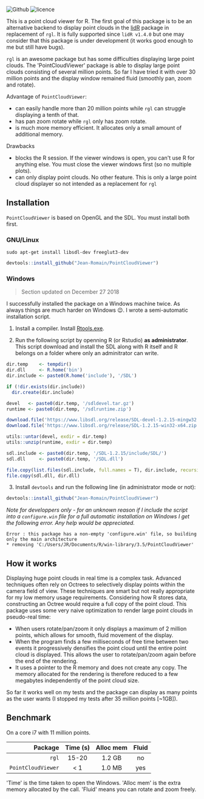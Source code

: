 ![Github](https://img.shields.io/badge/Github-0.1.0-green.svg) ![licence](https://img.shields.io/badge/Licence-GPL--3-blue.svg)

This is a point cloud viewer for R. The first goal of this package is to be an alternative backend to display point clouds in the [lidR](https://github.com/Jean-Romain/lidR) package in replacement of `rgl`. It is fully supported since `lidR v1.4.0` but one may consider that this package is under development (it works good enough to me but still have bugs).

`rgl` is an awesome package but has some difficulties displaying large point clouds. The 'PointCloudViewer' package is able to display large point clouds consisting of several million points. So far I have tried it with over 30 million points and the display window remained fluid (smoothly pan, zoom and rotate).

Advantage of `PointCloudViewer`:

* can easily handle more than 20 million points while `rgl` can struggle displaying a tenth of that.
* has pan zoom rotate while `rgl` only has zoom rotate.
* is much more memory efficient. It allocates only a small amount of additional memory.

Drawbacks

* blocks the R session. If the viewer windows is open, you can't use R for anything else. You must close the viewer windows first (so no multiple plots).
* can only display point clouds. No other feature. This is only a large point cloud displayer so not intended as a replacement for `rgl`

## Installation

`PointCloudViewer` is based on OpenGL and the SDL. You must install both first.

### GNU/Linux

```
sudo apt-get install libsdl-dev freeglut3-dev
```

```r
devtools::install_github("Jean-Romain/PointCloudViewer")
```

### Windows

> Section updated on December 27 2018

I successfully installed the package on a Windows machine twice. As always things are much harder on Windows :wink:. I wrote a semi-automatic installation script. 

1. Install a compiler. Install [Rtools.exe](https://cran.r-project.org/bin/windows/Rtools/).

2. Run the following script by openning R (or Rstudio) **as administrator**. This script download and install the SDL along with R itself and R belongs on a folder where only an adminitrator can write.

```r
dir.temp    <- tempdir()
dir.dll     <- R.home('bin')
dir.include <- paste0(R.home('include'), '/SDL')

if (!dir.exists(dir.include))
  dir.create(dir.include)

devel   <- paste0(dir.temp, '/sdldevel.tar.gz')
runtime <- paste0(dir.temp, '/sdlruntime.zip')

download.file('https://www.libsdl.org/release/SDL-devel-1.2.15-mingw32.tar.gz', devel)
download.file('https://www.libsdl.org/release/SDL-1.2.15-win32-x64.zip', runtime)

utils::untar(devel, exdir = dir.temp) 
utils::unzip(runtime, exdir = dir.temp)

sdl.include <- paste0(dir.temp, '/SDL-1.2.15/include/SDL/')
sdl.dll     <- paste0(dir.temp, '/SDL.dll')

file.copy(list.files(sdl.include, full.names = T), dir.include, recursive = TRUE)
file.copy(sdl.dll, dir.dll)
```

3. Install `devtools` and run the following line (in administrator mode or not):

```r
devtools::install_github("Jean-Romain/PointCloudViewer")
```

*Note for developpers only - for an unknown reason if I include the script into a `configure.win` file for a full automatic installation on Windows I get the following error. Any help would be appreciated.*
```
Error : this package has a non-empty 'configure.win' file, so building only the main architecture
* removing 'C:/Users/JR/Documents/R/win-library/3.5/PointCloudViewer'
```

## How it works
 
Displaying huge point clouds in real time is a complex task. Advanced techniques often rely on Octrees to selectively display points within the camera field of view. These techniques are smart but not really appropriate for my low memory usage requirements. Considering how R stores data, constructing an Octree would require a full copy of the point cloud. This package uses some very naive optimization to render large point clouds in pseudo-real time:
 
* When users rotate/pan/zoom it only displays a maximum of 2 million points, which allows for smooth, fluid movement of the display.
* When the program finds a few milliseconds of free time between two events it progressively densifies the point cloud until the entire point cloud is displayed. This allows the user to rotate/pan/zoom again before the end of the rendering.
* It uses a pointer to the R memory and does not create any copy. The memory allocated for the rendering is therefore reduced to a few megabytes independently of the point cloud size.
 
So far it works well on my tests and the package can display as many points as the user wants (I stopped my tests after 35 million points [~1GB]).

## Benchmark

On a core i7 with 11 million points.

| Package            | Time (s)      | Alloc mem | Fluid |
| ------------------:|:-------------:| :--------:|:-----:|
| `rgl`              | 15-20         | 1.2 GB    | no    |
| `PointCloudViewer` | < 1           | 1.0 MB    | yes   |

'Time' is the time taken to open the Windows. 'Alloc mem' is the extra memory allocated by the call. 'Fluid' means you can rotate and zoom freely.
